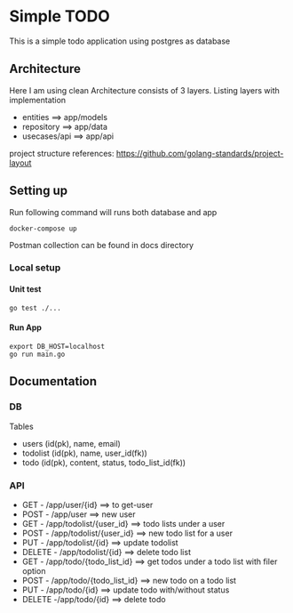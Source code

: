 # Simple TODO
This is a simple todo application using postgres as database

## Architecture
Here I am using clean Architecture consists of 3 layers.
Listing layers with implementation
- entities ==> app/models
- repository ==> app/data
- usecases/api ==> app/api

project structure references: https://github.com/golang-standards/project-layout

## Setting up
Run following command will runs both database and app
```
docker-compose up
```
Postman collection can be found in docs directory
### Local setup
#### Unit test
```
go test ./...
```
#### Run App
```
export DB_HOST=localhost
go run main.go
```

## Documentation
### DB
Tables
* users (id(pk), name, email)
* todolist (id(pk), name, user_id(fk))
* todo (id(pk), content, status, todo_list_id(fk))

### API
* GET - /app/user/{id} ==> to get-user
* POST - /app/user ==> new user
* GET - /app/todolist/{user_id} ==> todo lists under a user
* POST - /app/todolist/{user_id} ==> new todo list for a user
* PUT - /app/todolist/{id} ==> update todolist
* DELETE - /app/todolist/{id} ==> delete todo list
* GET - /app/todo/{todo_list_id} ==> get todos under a todo list with filer option
* POST - /app/todo/{todo_list_id} ==> new todo on a todo list
* PUT - /app/todo/{id} ==> update todo with/without status
* DELETE -/app/todo/{id} ==> delete todo
